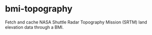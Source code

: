 # bmi-topography

Fetch and cache NASA Shuttle Radar Topography Mission (SRTM) land elevation data through a BMI.
